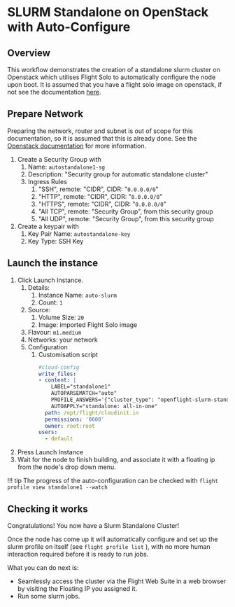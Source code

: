 # SLURM Standalone on OpenStack with Auto-Configure

## Overview

This workflow demonstrates the creation of a standalone slurm cluster on Openstack which utilises Flight Solo to automatically configure the node upon boot. It is assumed that you have a flight solo image on openstack, if not see the documentation [here](../../get-solo/openstack.md).

## Prepare Network

Preparing the network, router and subnet is out of scope for this documentation, so it is assumed that this is already done. See the [Openstack documentation](https://docs.openstack.org/install-guide/launch-instance.html#create-virtual-networks) for more information.

1. Create a Security Group with
    1. Name: `autostandalone1-sg`
    1. Description: "Security group for automatic standalone cluster"
    1. Ingress Rules
        1. "SSH",  remote: "CIDR", CIDR: "`0.0.0.0/0`"
        1. "HTTP",  remote: "CIDR", CIDR: "`0.0.0.0/0`"
        1. "HTTPS",  remote: "CIDR", CIDR: "`0.0.0.0/0`"
        1. "All TCP", remote: "Security Group",  from this security group
        1. "All UDP", remote: "Security Group",  from this security group
1. Create a keypair with
    1. Key Pair Name: `autostandalone-key`
    1. Key Type: SSH Key

## Launch the instance

1. Click Launch Instance.
    1. Details:
        1. Instance Name: `auto-slurm`
        1. Count: `1`
    1. Source:
        1. Volume Size: `20`
        1. Image: imported Flight Solo image
    1. Flavour: `m1.medium`
    1. Networks: your network
    1. Configuration
        1. Customisation script
            ```yaml
            #cloud-config
            write_files:
            - content: |
                LABEL="standalone1"
                AUTOPARSEMATCH="auto"
                PROFILE_ANSWERS='{"cluster_type": "openflight-slurm-standalone",  "cluster_name": "my-cluster",  "default_username": "flight",  "default_password": "0penfl1ght"}'
                AUTOAPPLY="standalone: all-in-one"
              path: /opt/flight/cloudinit.in
              permissions: '0600'
              owner: root:root
            users:
              - default
            ```
1. Press Launch Instance
1. Wait for the node to finish building, and associate it with a floating ip from the node's drop down menu.

!!! tip
    The progress of the auto-configuration can be checked with `flight profile view standalone1 --watch`

## Checking it works

Congratulations! You now have a Slurm Standalone Cluster!

Once the node has come up it will automatically configure and set up the slurm profile on itself (see `flight profile list` ), with no more human interaction required before it is ready to run jobs.

What you can do next is:
- Seamlessly access the cluster via the Flight Web Suite in a web browser by visiting the Floating IP you assigned it.
- Run some slurm jobs.

